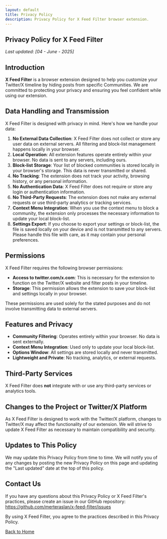```yaml
---
layout: default
title: Privacy Policy
description: Privacy Policy for X Feed Filter browser extension.
---
```


<section class="max-w-2xl mx-auto my-12 glass-effect p-6 rounded-3xl shadow-2xl">
  <h1 class="text-3xl md:text-4xl font-black mb-2 text-center text-blue-700 tracking-tight">Privacy Policy for X Feed Filter</h1>
  <p class="text-sm text-gray-500 text-center mb-8"><em>Last updated: [04 - June - 2025]</em></p>

  <h2 class="text-2xl font-bold mt-8 mb-2 text-gray-900">Introduction</h2>
  <p class="text-base text-gray-700 mb-4"> <strong>X Feed Filter</strong> is a browser extension designed to help you customize your Twitter/X timeline by hiding posts from specific Communities. We are committed to protecting your privacy and ensuring you feel confident while using our extension.</p>

  <h2 class="text-2xl font-bold mt-8 mb-2 text-gray-900">Data Handling and Transmission</h2>
  <p class="text-base text-gray-700 mb-2">X Feed Filter is designed with privacy in mind. Here's how we handle your data:</p>
  <ol class="list-decimal list-inside space-y-2 mb-4 text-base text-gray-700">
    <li><strong>No External Data Collection</strong>: X Feed Filter does not collect or store any user data on external servers. All filtering and block-list management happens locally in your browser.</li>
    <li><strong>Local Operation</strong>: All extension features operate entirely within your browser. No data is sent to any servers, including ours.</li>
    <li><strong>Block-list Storage</strong>: Your list of blocked communities is stored locally in your browser's storage. This data is never transmitted or shared.</li>
    <li><strong>No Tracking</strong>: The extension does not track your activity, browsing history, or any personal information.</li>
    <li><strong>No Authentication Data</strong>: X Feed Filter does not require or store any login or authentication information.</li>
    <li><strong>No Third-Party Requests</strong>: The extension does not make any external requests or use third-party analytics or tracking services.</li>
    <li><strong>Context Menu Integration</strong>: When you use the context menu to block a community, the extension only processes the necessary information to update your local block-list.</li>
    <li><strong>Settings Export</strong>: If you choose to export your settings or block-list, the file is saved locally on your device and is not transmitted to any servers. Please handle this file with care, as it may contain your personal preferences.</li>
  </ol>

  <h2 class="text-2xl font-bold mt-8 mb-2 text-gray-900">Permissions</h2>
  <p class="text-base text-gray-700 mb-2">X Feed Filter requires the following browser permissions:</p>
  <ul class="list-disc list-inside space-y-1 mb-4 text-base text-gray-700">
    <li><strong>Access to twitter.com/x.com</strong>: This is necessary for the extension to function on the Twitter/X website and filter posts in your timeline.</li>
    <li><strong>Storage</strong>: This permission allows the extension to save your block-list and settings locally in your browser.</li>
  </ul>
  <p class="text-base text-gray-700 mb-4">These permissions are used solely for the stated purposes and do not involve transmitting data to external servers.</p>

  <h2 class="text-2xl font-bold mt-8 mb-2 text-gray-900">Features and Privacy</h2>
  <ul class="list-disc list-inside space-y-1 mb-4 text-base text-gray-700">
    <li><strong>Community Filtering</strong>: Operates entirely within your browser. No data is sent externally.</li>
    <li><strong>Context Menu Integration</strong>: Used only to update your local block-list.</li>
    <li><strong>Options Window</strong>: All settings are stored locally and never transmitted.</li>
    <li><strong>Lightweight and Private</strong>: No tracking, analytics, or external requests.</li>
  </ul>

  <h2 class="text-2xl font-bold mt-8 mb-2 text-gray-900">Third-Party Services</h2>
  <p class="text-base text-gray-700 mb-4">X Feed Filter does <strong>not</strong> integrate with or use any third-party services or analytics tools.</p>

  <h2 class="text-2xl font-bold mt-8 mb-2 text-gray-900">Changes to the Project or Twitter/X Platform</h2>
  <p class="text-base text-gray-700 mb-4">As X Feed Filter is designed to work with the Twitter/X platform, changes to Twitter/X may affect the functionality of our extension. We will strive to update X Feed Filter as necessary to maintain compatibility and security.</p>

  <h2 class="text-2xl font-bold mt-8 mb-2 text-gray-900">Updates to This Policy</h2>
  <p class="text-base text-gray-700 mb-4">We may update this Privacy Policy from time to time. We will notify you of any changes by posting the new Privacy Policy on this page and updating the "Last updated" date at the top of this policy.</p>

  <h2 class="text-2xl font-bold mt-8 mb-2 text-gray-900">Contact Us</h2>
  <p class="text-base text-gray-700 mb-4">If you have any questions about this Privacy Policy or X Feed Filter's practices, please create an issue in our GitHub repository: <a href="https://github.com/merteraslan/x-feed-filter/issues" class="text-blue-600 hover:underline">https://github.com/merteraslan/x-feed-filter/issues</a></p>

  <div class="mt-8 text-center">
    <p class="text-base text-gray-600 mb-2">By using X Feed Filter, you agree to the practices described in this Privacy Policy.</p>
    <a href="index.md" class="inline-block rounded-2xl bg-blue-600 px-6 py-2 text-base font-bold text-white shadow-lg hover:bg-blue-700 transition-all duration-300 mt-2">Back to Home</a>
  </div>
</section>
